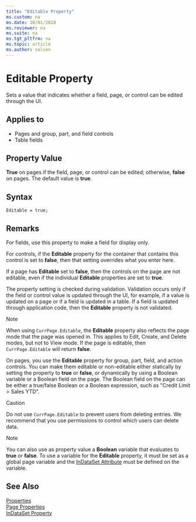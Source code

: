 ```yaml
---
title: "Editable Property"
ms.custom: na
ms.date: 10/01/2020
ms.reviewer: na
ms.suite: na
ms.tgt_pltfrm: na
ms.topic: article
ms.author: solsen
---
```


# Editable Property

Sets a value that indicates whether a field, page, or control can be edited through the UI.  

## Applies to  

- Pages and group, part, and field controls  
- Table fields  

## Property Value

**True** on pages if the field, page, or control can be edited; otherwise, **false** on pages. The default value is **true**.  

## Syntax

```AL
Editable = true;
```

## Remarks

For fields, use this property to make a field for display only.  

For controls, if the **Editable** property for the container that contains this control is set to **false**, then that setting overrides what you enter here.  

If a page has **Editable** set to **false**, then the controls on the page are not editable, even if the individual **Editable** properties are set to **true**.  

The property setting is checked during validation. Validation occurs only if the field or control value is updated through the UI, for example, if a value is updated on a page or if a field is updated in a table. If a field is updated through application code, then the **Editable** property is not validated.  

> [!NOTE]  
> When using `CurrPage.Editable`, the **Editable** property also reflects the page mode that the page was opened in. This applies to Edit, Create, and Delete modes, but not to View mode. If the page is editable, then `CurrPage.Editable` will return **false**.  

On pages, you use the **Editable** property for group, part, field, and action controls. You can make them editable or non-editable either statically by setting the property to **true** or **false**, or dynamically by using a Boolean variable or a Boolean field on the page. The Boolean field on the page can be either a true/false Boolean or a Boolean expression, such as "Credit Limit > Sales YTD".  

> [!CAUTION]  
> Do not use `CurrPage.Editable` to prevent users from deleting entries. We recommend that you use permissions to control which users can delete data.  

> [!NOTE]  
> You can also use as property value a **Boolean** variable that evaluates to **true** or **false**. To use a variable for the **Editable** property, it must be set as a global page variable and the [InDataSet Attribute](../methods/devenv-indataset-attribute.md) must be defined on the variable.   

## See Also

[Properties](devenv-properties.md)   
[Page Properties](devenv-page-properties.md)  
[InDataSet Property](devenv-indataset-property.md)
